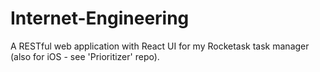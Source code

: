 # Internet-Engineering
A RESTful web application with React UI for my Rocketask task manager (also for iOS - see 'Prioritizer' repo).
